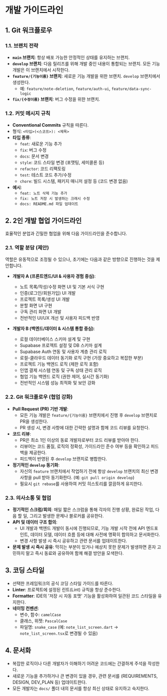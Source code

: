 # 개발 가이드라인

## 1. Git 워크플로우

### 1.1. 브랜치 전략

- **`main` 브랜치**: 항상 배포 가능한 안정적인 상태를 유지하는 브랜치.
- **`develop` 브랜치**: 다음 릴리즈를 위해 개발 중인 내용이 통합되는 브랜치. 모든 기능 개발은 이 브랜치에서 시작한다.
- **`feature/{기능이름}` 브랜치**: 새로운 기능 개발을 위한 브랜치. `develop` 브랜치에서 생성한다.
    - 예: `feature/note-deletion`, `feature/auth-ui`, `feature/data-sync-logic`
- **`fix/{수정이름}` 브랜치**: 버그 수정을 위한 브랜치.

### 1.2. 커밋 메시지 규칙

- **Conventional Commits** 규칙을 따른다.
- 형식: `<타입>(<스코프>): <제목>`
- **타입 종류**:
    - `feat`: 새로운 기능 추가
    - `fix`: 버그 수정
    - `docs`: 문서 변경
    - `style`: 코드 스타일 변경 (포맷팅, 세미콜론 등)
    - `refactor`: 코드 리팩토링
    - `test`: 테스트 코드 추가/수정
    - `chore`: 빌드 시스템, 패키지 매니저 설정 등 (코드 변경 없음)
- **예시**:
    - `feat: 노트 삭제 기능 추가`
    - `fix: 노트 저장 시 발생하는 크래시 수정`
    - `docs: README.md 파일 업데이트`

## 2. 2인 개발 협업 가이드라인

효율적인 분업과 긴밀한 협업을 위해 다음 가이드라인을 준수합니다.

### 2.1. 역할 분담 (제안)

역할은 유동적으로 조정될 수 있으나, 초기에는 다음과 같은 방향으로 진행하는 것을 제안합니다.

-   **개발자 A (프론트엔드/UI & 사용자 경험 중심)**:
    -   노트 목록/작성/수정 화면 UI 및 기본 서식 구현
    -   인증(로그인/회원가입) UI 개발
    -   프로젝트 목록/생성 UI 개발
    -   분할 화면 UI 구현
    -   구독 관리 화면 UI 개발
    -   전반적인 UI/UX 개선 및 사용자 피드백 반영

-   **개발자 B (백엔드/데이터 & 시스템 통합 중심)**:
    -   로컬 데이터베이스 스키마 설계 및 구현
    -   Supabase 프로젝트 설정 및 DB 스키마 설계
    -   Supabase Auth 연동 및 사용자 계층 관리 로직
    -   로컬-클라우드 데이터 동기화 로직 구현 (가장 중요하고 복잡한 부분)
    -   프로젝트 기능 백엔드 로직 (제한 로직 포함)
    -   인앱 결제 시스템 연동 및 구독 상태 관리 로직
    -   협업 기능 백엔드 로직 (권한 제어, 실시간 동기화)
    -   전반적인 시스템 성능 최적화 및 보안 강화

### 2.2. Git 워크플로우 (협업 강화)

-   **Pull Request (PR) 기반 개발**:
    -   모든 기능 개발은 `feature/{기능이름}` 브랜치에서 진행 후 `develop` 브랜치로 PR을 생성한다.
    -   PR 생성 시, 변경 사항에 대한 간략한 설명과 함께 코드 리뷰를 요청한다.
-   **코드 리뷰**:
    -   PR은 최소 1인 이상의 동료 개발자로부터 코드 리뷰를 받아야 한다.
    -   리뷰어는 코드 품질, 로직의 정확성, 가이드라인 준수 여부 등을 확인하고 피드백을 제공한다.
    -   피드백이 반영된 후 `develop` 브랜치로 병합한다.
-   **정기적인 `develop` 동기화**:
    -   자신의 `feature` 브랜치에서 작업하기 전에 항상 `develop` 브랜치의 최신 변경 사항을 pull 받아 동기화한다. (예: `git pull origin develop`)
    -   필요시 `git rebase`를 사용하여 커밋 히스토리를 깔끔하게 유지한다.

### 2.3. 의사소통 및 협업

-   **정기적인 스크럼/회의**: 매일 짧은 스크럼을 통해 각자의 진행 상황, 완료된 작업, 다음 할 일, 그리고 발생한 문제나 블로커를 공유한다.
-   **API 및 데이터 구조 합의**:
    -   UI 개발과 백엔드 개발이 동시에 진행되므로, 기능 개발 시작 전에 API 엔드포인트, 데이터 모델, 데이터 흐름 등에 대해 사전에 명확히 합의하고 문서화한다.
    -   변경 사항 발생 시 즉시 공유하고 관련 문서를 업데이트한다.
-   **문제 발생 시 즉시 공유**: 막히는 부분이 있거나 예상치 못한 문제가 발생하면 혼자 고민하지 말고 즉시 동료와 공유하여 함께 해결 방안을 모색한다.

## 3. 코딩 스타일

-   선택한 프레임워크의 공식 코딩 스타일 가이드를 따른다.
-   **Linter**: 프로젝트에 설정된 린트(Lint) 규칙을 항상 준수한다.
-   **Formatter**: IDE의 '저장 시 자동 포맷' 기능을 활성화하여 일관된 코드 스타일을 유지한다.
-   **네이밍 컨벤션**:
    -   변수, 함수: `camelCase`
    -   클래스, 위젯: `PascalCase`
    -   파일명: `snake_case` (예: `note_list_screen.dart` -> `note_list_screen.tsx`로 변경될 수 있음)

## 4. 문서화

-   복잡한 로직이나 다른 개발자가 이해하기 어려운 코드에는 간결하게 주석을 작성한다.
-   새로운 기능을 추가하거나 큰 변경이 있을 경우, 관련 문서를 (REQUIREMENTS, DESIGN, DEV_PLAN 등) 업데이트한다.
-   모든 개발자는 `docs/` 폴더 내의 문서를 항상 최신 상태로 유지하고 숙지한다.
